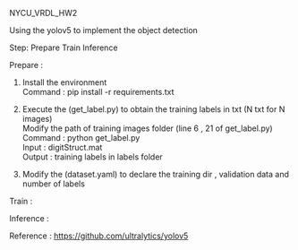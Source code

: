 NYCU_VRDL_HW2  
  
Using the yolov5 to implement the object detection  
  
Step: Prepare Train Inference  
  
  Prepare :  
    
  1. Install the environment  
     Command : pip install -r requirements.txt  
       
  2. Execute the (get_label.py) to obtain the training labels in txt (N txt for N images)  
     Modify the path of training images folder (line 6 , 21 of get_label.py)  
     Command : python get_label.py  
     Input : digitStruct.mat  
     Output : training labels in labels folder
     
  3. Modify the (dataset.yaml) to declare the training dir , validation data and number of labels
    
  Train : 
    
  Inference : 
  
Reference : https://github.com/ultralytics/yolov5  
